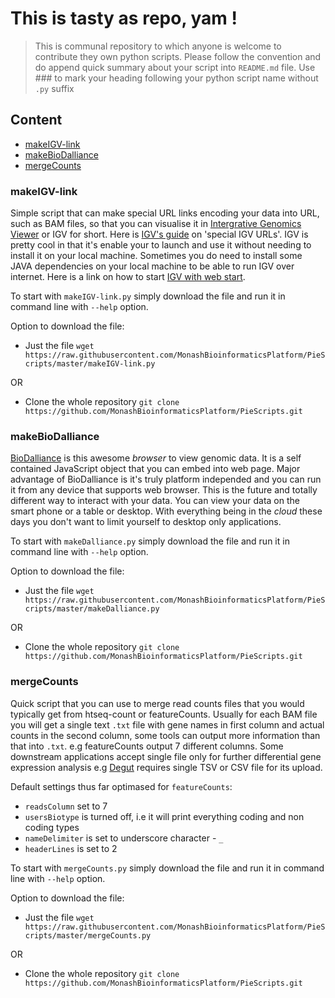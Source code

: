 # This is tasty as repo, yam ! 

> This is communal repository to which anyone is welcome to contribute they own python scripts. 
> Please follow the convention and do append quick summary about your script into `README.md` file.
> Use \#\#\# to mark your heading following your python script name without `.py` suffix 

## Content

- [makeIGV-link](#makeigv-link)
- [makeBioDalliance](#makebiodalliance)
- [mergeCounts](#mergecounts)

### makeIGV-link

Simple script that can make special URL links encoding your data into URL, such as BAM
files, so that you can visualise it in [Intergrative Genomics Viewer](http://www.broadinstitute.org/igv/) or
IGV for short. Here is [IGV's guide](http://www.broadinstitute.org/igv/ControlIGV) on 'special IGV URLs'.
IGV is pretty cool in that it's enable your to launch and use it without needing to install it on your local
machine. Sometimes you do need to install some JAVA dependencies on your local machine to be able to run IGV
over internet. Here is a link on how to start [IGV with web start](http://www.broadinstitute.org/igv/startingIGV).

To start with `makeIGV-link.py` simply download the file and run it in command line with `--help` option.

Option to download the file:

- Just the file
`wget https://raw.githubusercontent.com/MonashBioinformaticsPlatform/PieScripts/master/makeIGV-link.py`

OR 

- Clone the whole repository
`git clone https://github.com/MonashBioinformaticsPlatform/PieScripts.git`

### makeBioDalliance 

[BioDalliance](http://www.biodalliance.org/) is this awesome _browser_ to view genomic data. It is a self
contained JavaScript object that you can embed into web page. Major advantage of BioDalliance is it's truly
platform independed and you can run it from any device that supports web browser. This is the future and totally
different way to interact with your data. You can view your data on the smart phone or a table or desktop. With
everything being in the _cloud_ these days you don't want to limit yourself to desktop only applications. 

To start with `makeDalliance.py` simply download the file and run it in command line with `--help` option.

Option to download the file:

- Just the file `wget https://raw.githubusercontent.com/MonashBioinformaticsPlatform/PieScripts/master/makeDalliance.py`

OR 

- Clone the whole repository `git clone https://github.com/MonashBioinformaticsPlatform/PieScripts.git`

### mergeCounts

Quick script that you can use to merge read counts files that you would typically get from htseq-count or
featureCounts. Usually for each BAM file you will get a single text `.txt` file with gene names in first
column and actual counts in the second column, some tools can output more information than that into `.txt`.
e.g featureCounts output 7 different columns. Some downstream applications accept single file only for 
further differential gene expression analysis e.g [Degut](http://www.vicbioinformatics.com/degust/) requires
single TSV or CSV file for its upload. 

Default settings thus far optimased for `featureCounts`:

- `readsColumn` set to 7 
- `usersBiotype` is turned off, i.e it will print everything coding and non coding types
- `nameDelimiter` is set to underscore character - `_`
- `headerLines` is set to 2

To start with `mergeCounts.py` simply download the file and run it in command line with `--help` option.

Option to download the file:

- Just the file `wget https://raw.githubusercontent.com/MonashBioinformaticsPlatform/PieScripts/master/mergeCounts.py`

OR 

- Clone the whole repository `git clone https://github.com/MonashBioinformaticsPlatform/PieScripts.git`
